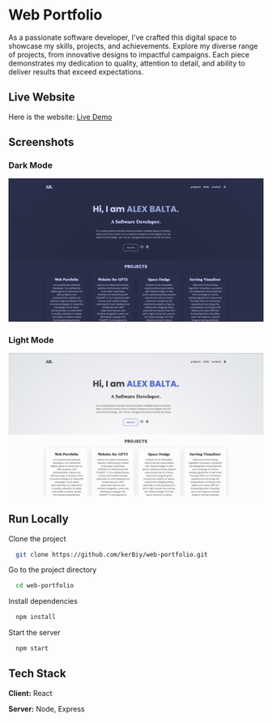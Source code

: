 # Web Portfolio

As a passionate software developer, I've crafted this digital space to showcase my skills, projects, and achievements. Explore my diverse range of projects, from innovative designs to impactful campaigns. Each piece demonstrates my dedication to quality, attention to detail, and ability to deliver results that exceed expectations.

## Live Website

Here is the website: [Live Demo](https://kerBiy.github.io/web-portfolio)

## Screenshots

### Dark Mode

![App Screenshot in Dark Mode](public/img/readme-dark.jpg?raw=true)

### Light Mode

![App Screenshot in Light Mode](public/img/readme-white.jpg?raw=true)

## Run Locally

Clone the project

```bash
  git clone https://github.com/kerBiy/web-portfolio.git
```

Go to the project directory

```bash
  cd web-portfolio
```

Install dependencies

```bash
  npm install
```

Start the server

```bash
  npm start
```

## Tech Stack

**Client:** React

**Server:** Node, Express

